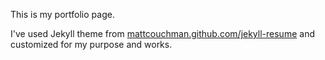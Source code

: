 This is my portfolio page.

I've used Jekyll theme from [mattcouchman.github.com/jekyll-resume](http://mattcouchman.github.com/jekyll-resume) and customized for my purpose and works.
